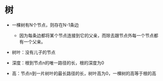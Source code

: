 # 树
* 一棵树有N个节点，则存在N-1条边
    * 因为每条边都将某个节点连接到它的父亲，而除去跟节点外每一个节点都有一个父亲。

* 树叶：没有儿子的节点
* 深度：根到节点n的唯一路径的长，根的深度为0
* 高：节点n到一片树叶的最长路径的长，树叶高为0，一棵树的高等于根的高